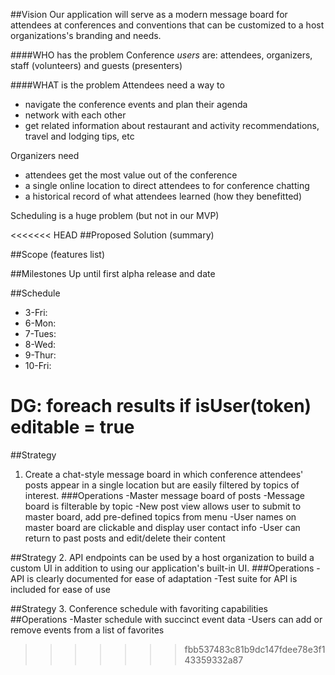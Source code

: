 ##Vision
Our application will serve as a modern message board for attendees at conferences and conventions that can be customized to a host organizations's branding and needs.

####WHO has the problem
Conference _users_ are: attendees, organizers, staff (volunteers) and guests (presenters)

####WHAT is the problem
Attendees need a way to
- navigate the conference events and plan their agenda
- network with each other
- get related information about restaurant and activity recommendations, travel and lodging tips, etc

Organizers need
- attendees get the most value out of the conference
- a single online location to direct attendees to for conference chatting
- a historical record of what attendees learned (how they benefitted)

Scheduling is a huge problem (but not in our MVP)


<<<<<<< HEAD
##Proposed Solution (summary)


##Scope (features list)


##Milestones
Up until first alpha release and date


##Schedule
- 3-Fri:
- 6-Mon:
- 7-Tues:
- 8-Wed:
- 9-Thur:
- 10-Fri:

DG:
foreach results if isUser(token) editable = true
=======
##Strategy
1. Create a chat-style message board in which conference attendees' posts appear in a single location but are easily filtered by topics of interest.
###Operations
-Master message board of posts
-Message board is filterable by topic
-New post view allows user to submit to master board, add pre-defined topics from menu
-User names on master board are clickable and display user contact info
-User can return to past posts and edit/delete their content

##Strategy
2. API endpoints can be used by a host organization to build a custom UI in addition to using our application's built-in UI.
###Operations
-API is clearly documented for ease of adaptation
-Test suite for API is included for ease of use

##Strategy
3. Conference schedule with favoriting capabilities
##Operations
-Master schedule with succinct event data
-Users can add or remove events from a list of favorites
>>>>>>> fbb537483c81b9dc147fdee78e3f143359332a87

